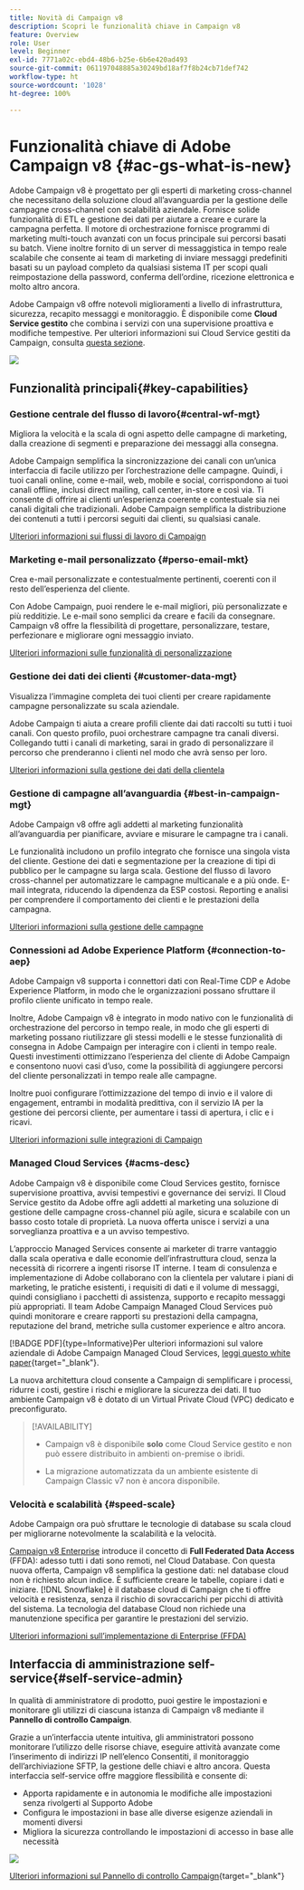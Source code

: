 ```yaml
---
title: Novità di Campaign v8
description: Scopri le funzionalità chiave in Campaign v8
feature: Overview
role: User
level: Beginner
exl-id: 7771a02c-ebd4-48b6-b25e-6b6e420ad493
source-git-commit: 061197048885a30249bd18af7f8b24cb71def742
workflow-type: ht
source-wordcount: '1028'
ht-degree: 100%

---
```


# Funzionalità chiave di Adobe Campaign v8 {#ac-gs-what-is-new}

Adobe Campaign v8 è progettato per gli esperti di marketing cross-channel che necessitano della soluzione cloud all’avanguardia per la gestione delle campagne cross-channel con scalabilità aziendale. Fornisce solide funzionalità di ETL e gestione dei dati per aiutare a creare e curare la campagna perfetta. Il motore di orchestrazione fornisce programmi di marketing multi-touch avanzati con un focus principale sui percorsi basati su batch. Viene inoltre fornito di un server di messaggistica in tempo reale scalabile che consente ai team di marketing di inviare messaggi predefiniti basati su un payload completo da qualsiasi sistema IT per scopi quali reimpostazione della password, conferma dell’ordine, ricezione elettronica e molto altro ancora.

Adobe Campaign v8 offre notevoli miglioramenti a livello di infrastruttura, sicurezza, recapito messaggi e monitoraggio. È disponibile come **Cloud Service gestito** che combina i servizi con una supervisione proattiva e modifiche tempestive. Per ulteriori informazioni sui Cloud Service gestiti da Campaign, consulta [questa sezione](#acms-desc).

![](assets/home-page.png)

## Funzionalità principali{#key-capabilities}

### Gestione centrale del flusso di lavoro{#central-wf-mgt}

Migliora la velocità e la scala di ogni aspetto delle campagne di marketing, dalla creazione di segmenti e preparazione dei messaggi alla consegna.

Adobe Campaign semplifica la sincronizzazione dei canali con un’unica interfaccia di facile utilizzo per l’orchestrazione delle campagne. Quindi, i tuoi canali online, come e-mail, web, mobile e social, corrispondono ai tuoi canali offline, inclusi direct mailing, call center, in-store e così via. Ti consente di offrire ai clienti un’esperienza coerente e contestuale sia nei canali digitali che tradizionali. Adobe Campaign semplifica la distribuzione dei contenuti a tutti i percorsi seguiti dai clienti, su qualsiasi canale.

[Ulteriori informazioni sui flussi di lavoro di Campaign](../config/workflows.md)

### Marketing e-mail personalizzato {#perso-email-mkt}

Crea e-mail personalizzate e contestualmente pertinenti, coerenti con il resto dell’esperienza del cliente.

Con Adobe Campaign, puoi rendere le e-mail migliori, più personalizzate e più redditizie. Le e-mail sono semplici da creare e facili da consegnare. Campaign v8 offre la flessibilità di progettare, personalizzare, testare, perfezionare e migliorare ogni messaggio inviato.

[Ulteriori informazioni sulle funzionalità di personalizzazione](create-message.md)

### Gestione dei dati dei clienti {#customer-data-mgt}

Visualizza l’immagine completa dei tuoi clienti per creare rapidamente campagne personalizzate su scala aziendale.

Adobe Campaign ti aiuta a creare profili cliente dai dati raccolti su tutti i tuoi canali. Con questo profilo, puoi orchestrare campagne tra canali diversi. Collegando tutti i canali di marketing, sarai in grado di personalizzare il percorso che prenderanno i clienti nel modo che avrà senso per loro.

[Ulteriori informazioni sulla gestione dei dati della clientela](audiences.md)

### Gestione di campagne all’avanguardia  {#best-in-campaign-mgt}

Adobe Campaign v8 offre agli addetti al marketing funzionalità all’avanguardia per pianificare, avviare e misurare le campagne tra i canali.

Le funzionalità includono un profilo integrato che fornisce una singola vista del cliente. Gestione dei dati e segmentazione per la creazione di tipi di pubblico per le campagne su larga scala. Gestione del flusso di lavoro cross-channel per automatizzare le campagne multicanale e a più onde. E-mail integrata, riducendo la dipendenza da ESP costosi. Reporting e analisi per comprendere il comportamento dei clienti e le prestazioni della campagna.

[Ulteriori informazioni sulla gestione delle campagne](campaigns.md)


### Connessioni ad Adobe Experience Platform {#connection-to-aep}

Adobe Campaign v8 supporta i connettori dati con Real-Time CDP e Adobe Experience Platform, in modo che le organizzazioni possano sfruttare il profilo cliente unificato in tempo reale.

Inoltre, Adobe Campaign v8 è integrato in modo nativo con le funzionalità di orchestrazione del percorso in tempo reale, in modo che gli esperti di marketing possano riutilizzare gli stessi modelli e le stesse funzionalità di consegna in Adobe Campaign per interagire con i clienti in tempo reale. Questi investimenti ottimizzano l’esperienza del cliente di Adobe Campaign e consentono nuovi casi d’uso, come la possibilità di aggiungere percorsi del cliente personalizzati in tempo reale alle campagne.

Inoltre puoi configurare l’ottimizzazione del tempo di invio e il valore di engagement, entrambi in modalità predittiva, con il servizio IA per la gestione dei percorsi cliente, per aumentare i tassi di apertura, i clic e i ricavi.

[Ulteriori informazioni sulle integrazioni di Campaign](../connect/integration.md)


### Managed Cloud Services {#acms-desc}

Adobe Campaign v8 è disponibile come Cloud Services gestito, fornisce supervisione proattiva, avvisi tempestivi e governance dei servizi. Il Cloud Service gestito da Adobe offre agli addetti al marketing una soluzione di gestione delle campagne cross-channel più agile, sicura e scalabile con un basso costo totale di proprietà. La nuova offerta unisce i servizi a una sorveglianza proattiva e a un avviso tempestivo.

L’approccio Managed Services consente ai marketer di trarre vantaggio dalla scala operativa e dalle economie dell’infrastruttura cloud, senza la necessità di ricorrere a ingenti risorse IT interne. I team di consulenza e implementazione di Adobe collaborano con la clientela per valutare i piani di marketing, le pratiche esistenti, i requisiti di dati e il volume di messaggi, quindi consigliano i pacchetti di assistenza, supporto e recapito messaggi più appropriati. Il team Adobe Campaign Managed Cloud Services può quindi monitorare e creare rapporti su prestazioni della campagna, reputazione del brand, metriche sulla customer experience e altro ancora.

[!BADGE PDF]{type=Informative}Per ulteriori informazioni sul valore aziendale di Adobe Campaign Managed Cloud Services, [leggi questo white paper](assets/do-not-localize/IDC-Report-BusinessValueOfAdobeCampaign.pdf){target="_blank"}.

La nuova architettura cloud consente a Campaign di semplificare i processi, ridurre i costi, gestire i rischi e migliorare la sicurezza dei dati. Il tuo ambiente Campaign v8 è dotato di un Virtual Private Cloud (VPC) dedicato e preconfigurato.


>[!AVAILABILITY]
>
>* Campaign v8 è disponibile **solo** come Cloud Service gestito e non può essere distribuito in ambienti on-premise o ibridi.
>
>* La migrazione automatizzata da un ambiente esistente di Campaign Classic v7 non è ancora disponibile.


### Velocità e scalabilità  {#speed-scale}

Adobe Campaign ora può sfruttare le tecnologie di database su scala cloud per migliorarne notevolmente la scalabilità e la velocità.

[Campaign v8 Enterprise](../architecture/enterprise-deployment.md) introduce il concetto di **Full Federated Data Access** (FFDA): adesso tutti i dati sono remoti, nel Cloud Database. Con questa nuova offerta, Campaign v8 semplifica la gestione dati: nel database cloud non è richiesto alcun indice. È sufficiente creare le tabelle, copiare i dati e iniziare. [!DNL Snowflake] è il database cloud di Campaign che ti offre velocità e resistenza, senza il rischio di sovraccarichi per picchi di attività del sistema. La tecnologia del database Cloud non richiede una manutenzione specifica per garantire le prestazioni del servizio.

[Ulteriori informazioni sull’implementazione di Enterprise (FFDA)](../architecture/enterprise-deployment.md)


## Interfaccia di amministrazione self-service{#self-service-admin}

In qualità di amministratore di prodotto, puoi gestire le impostazioni e monitorare gli utilizzi di ciascuna istanza di Campaign v8 mediante il **Pannello di controllo Campaign**.

Grazie a un’interfaccia utente intuitiva, gli amministratori possono monitorare l’utilizzo delle risorse chiave, eseguire attività avanzate come l’inserimento di indirizzi IP nell’elenco Consentiti, il monitoraggio dell’archiviazione SFTP, la gestione delle chiavi e altro ancora. Questa interfaccia self-service offre maggiore flessibilità e consente di:

* Apporta rapidamente e in autonomia le modifiche alle impostazioni senza rivolgerti al Supporto Adobe
* Configura le impostazioni in base alle diverse esigenze aziendali in momenti diversi
* Migliora la sicurezza controllando le impostazioni di accesso in base alle necessità

![](assets/subdomain1.png)

[Ulteriori informazioni sul Pannello di controllo Campaign](https://experienceleague.adobe.com/docs/control-panel/using/discover-control-panel/key-features.html?lang=it){target="_blank"}


